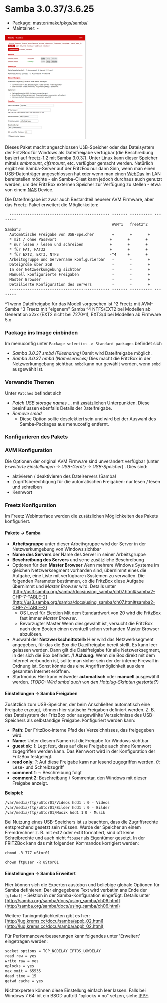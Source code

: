 # Samba 3.0.37/3.6.25
 - Package: [master/make/pkgs/samba/](https://github.com/Freetz-NG/freetz-ng/tree/master/make/pkgs/samba/)
 - Maintainer: -

[![Samba Webinterface](../screenshots/204_md.png)](../screenshots/204.png)

Dieses Paket macht angeschlossen USB-Speicher oder das Dateisystem der
FritzBox für Windows als Dateifreigabe verfügbar (die Beschreibung
basiert auf freetz-1.2 mit Samba 3.0.37). Unter Linux kann dieser
Speicher mittels *smbmount*, *cifsmount*, etc. verfügbar gemacht werden.
Natürlich ergibt ein Samba-Server auf der FritzBox nur dann Sinn, wenn
man einen USB-Datenträger angeschlossen hat oder wenn man einen
[WebDav](davfs2.html) im LAN bereitstellen möchte - ein
Samba-Client kann jedoch durchaus auch genutzt werden, um der FritzBox
externen Speicher zur Verfügung zu stellen - etwa von einem
[NAS](http://de.wikipedia.org/wiki/Network_Attached_Storage)
Device.

Die Dateifreigabe ist zwar auch Bestandteil neuerer AVM Firmware, aber
das Freetz-Paket erweitert die Möglichkeiten:

```
  --------------------------------------------- ------- ---------- --------
                                                AVM^1   freetz^2   Samba^3
  Automatische Freigabe von USB-Speicher        +       +       +
  * mit / ohne Passwort                        +       +       +
  * nur lesen / lesen und schreiben            +       +       +
  * für FAT, FAT32                             +       +       +
  * für EXT2, EXT3, NTFS                       -^4     +       +
  Arbeitsgruppe und Servername konfigurierbar   -       -       +
  Dateigröße über 2GB                           -       -       +
  In der Netzwerkumgebung sichtbar              -       -       +
  Manuell konfigurierte Freigaben               -       -       +
  Master Browser                                -       -       +
  Detailierte Konfiguration des Servers         -       -       +
  --------------------------------------------- ------- ---------- --------
```

^1 wenn Dateifreigabe für das Modell vorgesehen ist
^2 Freetz mit AVM-Samba
^3 Freetz mit "eigenem" Samba
^4 NTFS/EXT2 bei Modellen ab Generation x2xx (EXT2 nicht bei 7270v1), EXT3/4 bei Modellen ab Firmware 5.x

### Package ins Image einbinden

Im menuconfig unter `Package selection -> Standard packages` befindet
sich

  - *Samba 3.0.37 smbd (Filesharing)*
    Damit wird Dateifreigabe möglich.
  - *Samba 3.0.37 nmbd (Nameservices)*
    Dies macht die FritzBox in der Netzwerkumgebung sichtbar. `nmbd`
    kann nur gewählt werden, wenn `smbd` ausgewählt ist.

### Verwandte Themen

Unter `Patches` befindet sich

  - *Patch USB storage names* ... mit zusätzlichen Unterpunkten.
    Diese beeinflussen ebenfalls Details der Dateifreigabe.
  - *Remove smbd*
     * Diese
    Option sollte deselektiert sein und wird bei der Auswahl des
    Samba-Packages aus menuconfig entfernt.

### Konfigurieren des Pakets

### AVM Konfiguration

Die Optionen der original AVM Firmware sind unverändert verfügbar (unter
*Erweiterte Einstellungen → USB-Geräte → USB-Speicher*) . Dies sind:

  - aktivieren / deaktivieren des Dateiservers (Samba)
  - Zugriffsberechtigung für die automatischen Freigaben: nur lesen /
    lesen und schreiben
  - Kennwort

### Freetz Konfiguration

Im Freetz Webinterface werden die zusätzlichen Möglichkeiten des Pakets
konfiguriert.

#### Pakete → Samba

  - **Arbeitsgruppe**
    unter dieser Arbeitsgruppe wird der Server in der Netzwerkumgebung
    von Windows sichtbar
  - **Name des Servers**
    der Name des Server in seiner Arbeitsgruppe
  - **Beschreibung des Servers**
    und seine zusätzliche Beschreibung
  - Optionen für den **Master Browser**
    Wenn mehrere Windows Systeme im gleichen Netzwerksegment vorhanden
    sind, übernimmt eines die Aufgabe, eine Liste mit verfügbaren
    Systemen zu verwalten. Die folgenden Parameter bestimmen, ob die
    FritzBox diese Aufgabe übernimmt und *Master Browser* wird. Details
    unter
    [http://us3.samba.org/samba/docs/using_samba/ch07.html#samba2-CHP-7-TABLE-2](http://us3.samba.org/samba/docs/using_samba/ch07.html#samba2-CHP-7-TABLE-2)
      - OS Level für Election
        Mit dem Standardwert von 20 wird die FritzBox fast immer *Master
        Browser*.
      - Bevorzugter Master
        Wenn dies gewählt ist, versucht die FritzBox nach dem Booten
        einen eventuell schon vorhanden Master Browser abzulösen.
  - Auswahl der **Netzwerkschnittstelle**
    Hier wird das Netzwerksegment angegeben, für das die Box die
    Dateifreigabe bereit stellt. Es kann leer gelassen werden. Dann gilt
    die Dateifreigabe für alle Netzwerksegment, in der sich die Box
    befindet.
    /!
    **Achtung:** Wenn die Box direkt mit dem Internet verbunden ist,
    sollte man sicher sein der der interne Firewall in Ordnung ist.
    Sonst könnte das eine Angriffsmöglichkeit aus dem gesamten Internet
    eröffnen.
  - Startmodus
    Hier kann entweder **automatisch** oder **manuell** ausgewählt
    werden. (*TODO: Wird smbd auch von den Hotplug-Skripten gestartet*?)



#### Einstellungen → Samba Freigaben

Zusätzlich zum USB-Speicher, der beim Anschließen automatisch eine
Freigabe erzeugt, können hier statische Freigaben definiert werden. Z.
B. das Dateisystem der FritzBox oder ausgewählte Verzeichnisse des
USB-Speichers als selbständige Freigabe.
Konfiguriert werden kann:

  - **Path**: Der FritzBox-interne Pfad des Verzeichnisses, das
    freigegeben wird.
  - **Name**: Unter diesem Namen ist die Freigabe für Windows sichtbar
  - **guest ok**: *1*: Legt fest, dass auf diese Freigabe auch ohne
    Kennwort zugegriffen werden kann. Das Kennwort wird in der
    Konfiguration der FritzBox festgelegt.
  - **read only**: *1*: Auf diese Freigabe kann nur lesend zugegriffen
    werden. *0*: Lese- und Schreibzugriff
  - **comment 1**: *-*: Beschreibung folgt
  - **comment 2**: Beschreibung / Kommentar, den Windows mit dieser
    Freigabe anzeigt.

**Beispiel:**

```
/var/media/ftp/uStor01/Videos hdd1 1 0 - Videos
/var/media/ftp/uStor01/Bilder hdd1 1 0 - Bilder
/var/media/ftp/uStor01/Musik hdd1 1 0 - Musik
```

Bei Nutzung eines USB-Speichers ist zu beachten, dass die Zugriffsrechte
entsprechend gesetzt sein müssen. Wurde der Speicher an einem
Fremdrechner z. B. mit ext2 oder ext3 formatiert, sind oft keine
Schreibrechte und auch nicht `ftpuser` als Eigentümer gesetzt. In der
FRITZBox kann das mit folgenden Kommandos korrigiert werden:

```
chmod -R 777 uStor01
```

```
chown ftpuser -R uStor01
```



#### Einstellungen → Samba Erweitert

Hier können sich die Experten austoben und beliebige globale Optionen
für Samba definieren: Der eingegebene Text wird verbatim ans Ende der
`[global]` - Sektion in der Samba-Konfiguration eingefügt.
Details unter
[http://samba.org/samba/docs/using_samba/ch06.html](http://samba.org/samba/docs/using_samba/ch06.html)

Weitere Tuningmöglichkeiten gibt es hier:
[http://lug.krems.cc/docu/samba/appb_02.html](http://lug.krems.cc/docu/samba/appb_02.html)

Für Performanceverbesserungen kann folgendes unter 'Erweitert'
eingetragen werden:

```
socket options = TCP_NODELAY IPTOS_LOWDELAY
read raw = yes
write raw = yes
oplocks = yes
max xmit = 65535
dead time = 15
getwd cache = yes
```

Nichtexperten können diese Einstellung einfach leer lassen.
Falls bei Windows 7 64-bit ein BSOD auftritt "oplocks = no" setzen,
siehe
[IPPF](http://www.ip-phone-forum.de/showpost.php?p=1538911&postcount=1).

